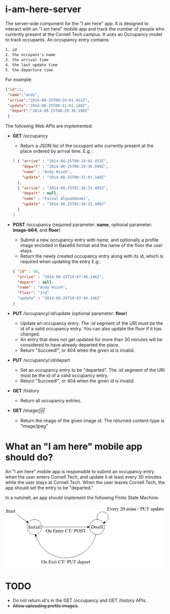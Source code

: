 i-am-here-server
================

The server-side component for the "I am here" app. 
It is designed to interact with an "I am here" mobile app 
and track the number of people who currently present at the Cornell Tech campus.
It uses an Occupancy model to track occupants. An occupancy entry contains:

    1. id
    2. the occupant's name 
    3. the arrival time
    4. the last update time
    5. the departure time
    
For example:

```json
{"id":1,
 "name":"andy",
 "arrive":"2014-08-25T00:24:01.453Z",
 "update":"2014-08-25T00:31:01.140Z",
  "depart":"2014-08-25T00:29:36.590Z"
 }
```
    
The following Web APIs are implemented:

* **GET** /occupancy
    - Return a JSON list of the occupant who currently present at the place ordered by arrival time. E.g. :
    
    ```json
    [ { "arrive" : "2014-08-25T00:24:01.453Z",
        "depart" : "2014-08-25T00:29:36.590Z",
        "name" : "Andy Hsieh",
        "update" : "2014-08-25T00:31:01.140Z"
      },
      { "arrive" : "2014-08-25T01:18:32.405Z",
        "depart" : null,
        "name" : "Faisal Alquaddoomi",
        "update" : "2014-08-25T01:18:32.406Z"
      }
    ]
    ```    
* **POST** /occupancy (required parameter: **name**, optional parameter: **image-b64**, and **floor**)
    - Submit a new occupancy entry with name, and optionally a profile image encoded in Base64 format and the name of the floor the user stays. 
    - Return the newly created occupancy entry along with its id, which is required when updating the entry E.g.:
    
    ```json
    { "id" : 48,
      "arrive" : "2014-08-25T19:07:46.146Z",
      "depart" : null,
      "name" : "Andy Hsieh",
      "floor": "3rd"
      "update" : "2014-08-25T19:07:46.146Z"
    }
    ``` 
    
* **PUT** /occupancy/*:id*/update (optional parameter: **floor**)
    - Update an occupancy entry. The *:id* segment of the URI must be the id of a valid occupancy entry. You can also update the floor if it has changed.
    - An entry that does not get updated for more than 30 minutes will be considered to have already departed the place.
    - Return "Succeed!", or 404 when the given id is invalid.    
* **PUT** /occupancy/*:id*/depart
    - Set an occupancy entry to be "departed". The *:id* segment of the URI must be the id of a valid occupancy entry.
    - Return "Succeed!", or 404 when the given id is invalid.   
* **GET** /history
    - Return all occupancy entries.
* **GET** /image/*:id:*
    - Return the image of the given image id. The returned content-type is "image/jpeg"
    
# What an "I am here" mobile app should do?

An "I am here" mobile app is responsible to submit an occupancy entry when the user enters Cornell Tech, 
and update it at least every 30 minutes while the user stays at Cornell Tech. 
When the user leaves Cornell Tech, the app should set the entry to be "departed."

In a nutshell, an app should implement the following Finite State Machine:

![alt text](https://github.com/Cornell-CS5454-Fall2014/i-am-here-server/blob/master/resources/public/FSM.png "I am here app FSM")



# TODO

* Do not return id's in the GET /occupancy and GET /history APIs.
* ~~Allow uploading profile images.~~